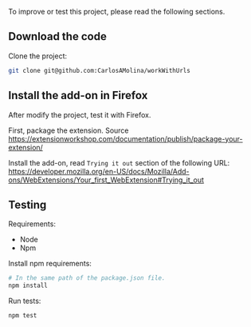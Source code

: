 To improve or test this project, please read the following sections.

## Download the code

Clone the project:

```bash
git clone git@github.com:CarlosAMolina/workWithUrls
```

## Install the add-on in Firefox

After modify the project, test it with Firefox.

First, package the extension. Source <https://extensionworkshop.com/documentation/publish/package-your-extension/>

Install the add-on, read `Trying it out` section of the following URL: <https://developer.mozilla.org/en-US/docs/Mozilla/Add-ons/WebExtensions/Your_first_WebExtension#Trying_it_out>

## Testing

Requirements:

- Node
- Npm

Install npm requirements:

```bash
# In the same path of the package.json file.
npm install
```

Run tests:

```bash
npm test
```
